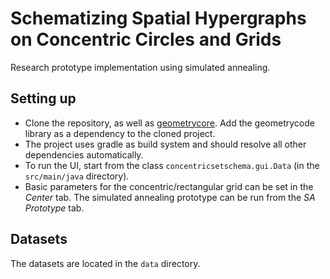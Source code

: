 # Schematizing Spatial Hypergraphs on Concentric Circles and Grids

Research prototype implementation using simulated annealing.

## Setting up
* Clone the repository, as well as [geometrycore](https://gitaga.win.tue.nl/commons/geometrycore).
Add the geometrycode library as a dependency to the cloned project.
* The project uses gradle as build system and should resolve all other dependencies automatically.
* To run the UI, start from the class `concentricsetschema.gui.Data` (in the `src/main/java` directory).
* Basic parameters for the concentric/rectangular grid can be set in the _Center_ tab.
The simulated annealing prototype can be run from the _SA Prototype_ tab.
  
## Datasets
The datasets are located in the `data` directory.
